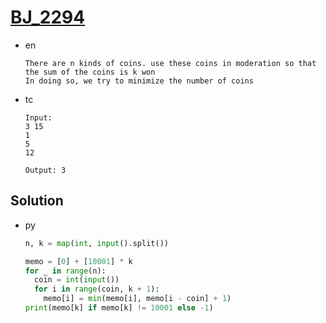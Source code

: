 # [BJ_2294](https://acmicpc.net/problem/2294)

* en

  ```en
  There are n kinds of coins. use these coins in moderation so that the sum of the coins is k won
  In doing so, we try to minimize the number of coins
  ```

* tc

  ```tc
  Input:
  3 15
  1
  5
  12

  Output: 3
  ```

## Solution

* py

  ```py
  n, k = map(int, input().split())

  memo = [0] + [10001] * k
  for _ in range(n):
    coin = int(input())
    for i in range(coin, k + 1):
      memo[i] = min(memo[i], memo[i - coin] + 1)
  print(memo[k] if memo[k] != 10001 else -1)
  ```
